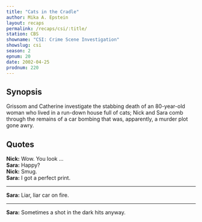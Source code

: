 ```yaml
---
title: "Cats in the Cradle"
author: Mika A. Epstein
layout: recaps
permalink: /recaps/csi/:title/
station: CBS
showname: "CSI: Crime Scene Investigation"
showslug: csi
season: 2
epnum: 20
date: 2002-04-25
prodnum: 220
---
```


## Synopsis

Grissom and Catherine investigate the stabbing death of an 80-year-old woman who lived in a run-down house full of cats; Nick and Sara comb through the remains of a car bombing that was, apparently, a murder plot gone awry.

## Quotes

**Nick:** Wow. You look ...\
**Sara:** Happy?\
**Nick:** Smug.\
**Sara:** I got a perfect print.

- - -

**Sara:** Liar, liar car on fire.

- - -

**Sara:** Sometimes a shot in the dark hits anyway.
